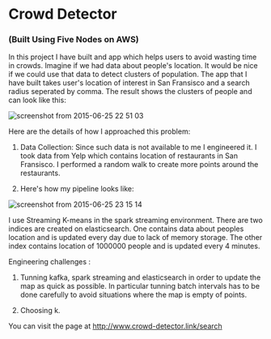 Crowd Detector
===========================
### (Built Using Five Nodes on AWS)
In this project I have built and app which helps users to avoid wasting time in crowds. Imagine if we had data
about people's location. It would be nice if we could use that data to detect clusters of population. The app that
I have built takes user's location of interest in San Fransisco and a search radius seperated by comma. The result
shows the clusters of people and can look like this: 

![screenshot from 2015-06-25 22 51 03](https://cloud.githubusercontent.com/assets/9309804/8371529/fe94f456-1b8d-11e5-8042-d108b28d07fb.png)

Here are the details of how I approached this problem:

1. Data Collection: Since such data is not available to me I engineered it. I took data from Yelp which contains location
of restaurants in San Fransisco. I performed a random walk to create more points around the restaurants.

2. Here's how my pipeline looks like:

![screenshot from 2015-06-25 23 15 14](https://cloud.githubusercontent.com/assets/9309804/8371720/133ff08e-1b90-11e5-9258-b0b45afbdf7b.png)

I use Streaming K-means in the spark streaming environment. There are two indices are created on elasticsearch. 
One contains data about peoples location and is updated every day due to lack of memory storage. The other index
contains location of 1000000 people and is updated every 4 minutes.

Engineering challenges : 

1. Tunning kafka, spark streaming and elasticsearch in order to update the map as quick as possible. In particular 
tunning batch intervals has to be done carefully to avoid situations where the map is empty of points.

2. Choosing k.

You can visit the page at http://www.crowd-detector.link/search
